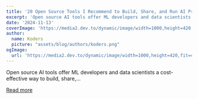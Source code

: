 ```yaml
---
title: '20 Open Source Tools I Recommend to Build, Share, and Run AI Projects'
excerpt: 'Open source AI tools offer ML developers and data scientists a cost-effective way to build, share,...'
date: '2024-11-13'
coverImage: 'https://media2.dev.to/dynamic/image/width=1000,height=420,fit=cover,gravity=auto,format=auto/https%3A%2F%2Fdev-to-uploads.s3.amazonaws.com%2Fuploads%2Farticles%2F6yskuz8wlt94elaarxqk.jpg'
author:
  name: Koders
  picture: "assets/blog/authors/koders.png"
ogImage:
  url: 'https://media2.dev.to/dynamic/image/width=1000,height=420,fit=cover,gravity=auto,format=auto/https%3A%2F%2Fdev-to-uploads.s3.amazonaws.com%2Fuploads%2Farticles%2F6yskuz8wlt94elaarxqk.jpg'
---
```


Open source AI tools offer ML developers and data scientists a cost-effective way to build, share,...

[Read more](https://dev.to/kitops/20-open-source-tools-i-recommend-to-build-share-and-run-ai-projects-4ncg)
